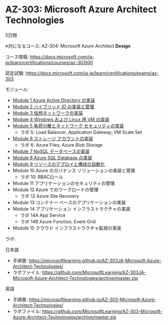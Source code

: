 # AZ-303: Microsoft Azure Architect **Technologies**

5日間

※対になるコース: AZ-304: Microsoft Azure Architect **Design**

コース情報: https://docs.microsoft.com/ja-jp/learn/certifications/courses/az-303t00

認定試験: https://docs.microsoft.com/ja-jp/learn/certifications/exams/az-303

モジュール: 

- [Module 1 Azure Active Directory の実装](mod01.md)
- [Module 2 ハイブリッド ID の実装と管理](mod02.md)
- [Module 3 仮想ネットワークの実装](mod03.md)
- [Module 4 Windows および Linux 用 VM の実装](mod04.md)
- [Module 5 負荷分散とネットワーク セキュリティの実装](mod05.md)
  - ラボ 5: Load Balancer, Application Gateway, VM Scale Set
- [Module 6 ストレージ アカウントの実装](mod06.md)
  - ラボ 6: Azure Files, Azure Blob Storage
- [Module 7 NoSQL データベースの実装](mod07.md)
- [Module 8 Azure SQL Database の実装](mod08.md)
- [Module 9 リソースのデプロイと構成の自動化](mod09.md)
- Module 10 Azure のガバナンス ソリューションの実装と管理
  - ラボ 10: RBACロール
- Module 11 アプリケーションのセキュリティの管理
- Module 12 Azure でのワークロードの管理
  - ラボ 12 Azure Site Recovery
- Module 13 コンテナー ベースのアプリケーションの実装
- Module 14 アプリケーション インフラストラクチャの実装
  - ラボ 14A App Service
  - ラボ 14B Azure Function, Event Grid
- Module 15 クラウド インフラストラクチャ監視の実装

ラボ:

日本語
- 手順書: https://microsoftlearning.github.io/AZ-303JA-Microsoft-Azure-Architect-Technologies/
- ラボファイル: https://github.com/MicrosoftLearning/AZ-303JA-Microsoft-Azure-Architect-Technologies/archive/master.zip

英語
- 手順書: https://microsoftlearning.github.io/AZ-303-Microsoft-Azure-Architect-Technologies/
- ラボファイル: https://github.com/MicrosoftLearning/AZ-303-Microsoft-Azure-Architect-Technologies/archive/master.zip


